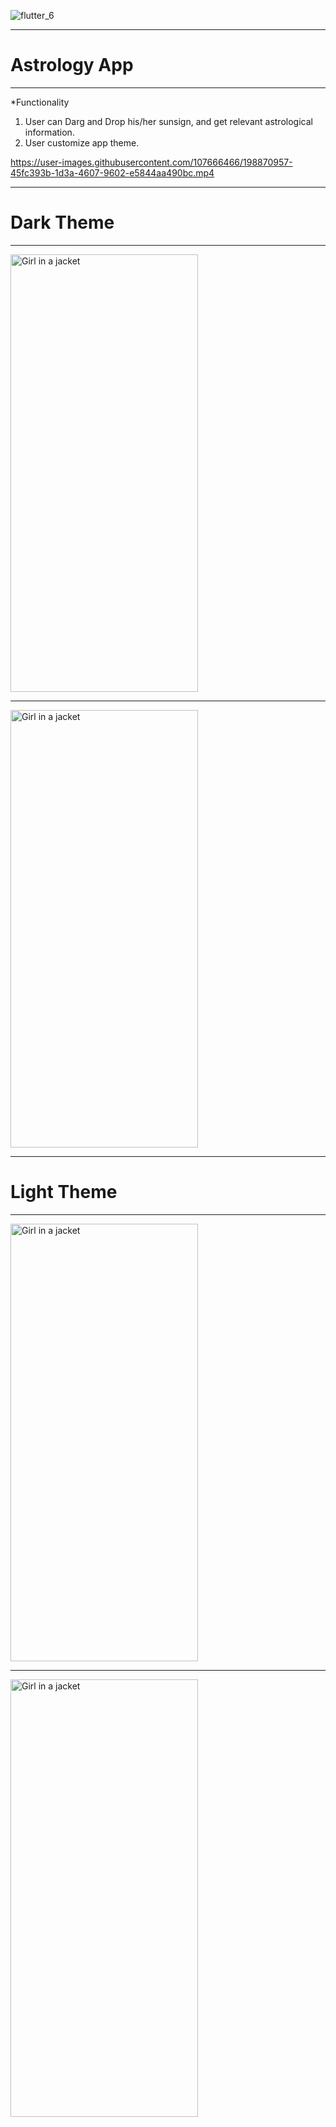 ![flutter_6](https://user-images.githubusercontent.com/107666466/198870448-df6d206b-4678-4f3f-be00-0c965920fc2c.jpg)

---
# Astrology App
---
*Functionality
1. User can Darg and Drop his/her sunsign, and get relevant astrological information.
2. User customize app theme.


https://user-images.githubusercontent.com/107666466/198870957-45fc393b-1d3a-4607-9602-e5844aa490bc.mp4

---
# Dark Theme
---

<img src="https://user-images.githubusercontent.com/107666466/198870505-639b44c3-ac00-42db-9631-5f85a030eeff.jpg" alt="Girl in a jacket" width="300" height="700">

---
  
<img src="https://user-images.githubusercontent.com/107666466/198870527-af00cea4-3af7-483c-a0ed-44668cf847d6.jpg" alt="Girl in a jacket" width="300" height="700">

---
# Light Theme
---
  
<img src="https://user-images.githubusercontent.com/107666466/198870547-34e76c48-6312-4b22-a306-a4aa23ab4383.jpg" alt="Girl in a jacket" width="300" height="700">

---
  
<img src="https://user-images.githubusercontent.com/107666466/198870565-23fc00f9-e2dc-4901-b5ac-28280eed0ec5.jpg" alt="Girl in a jacket" width="300" height="700">

